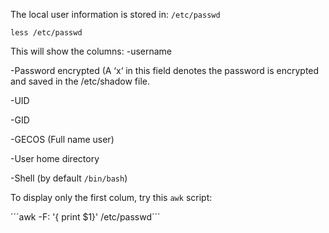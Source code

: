 The local user information is stored in: ```/etc/passwd```

```less /etc/passwd```

This will show the columns:
-username

-Password encrypted (A ‘x‘ in this field denotes the password is encrypted and saved in the /etc/shadow file.    
    
-UID
    
-GID
    
-GECOS (Full name user)
    
-User home directory
    
-Shell (by default ```/bin/bash```)
    
    

To display only the first colum, try this ```awk``` script:

´´´awk -F: '{ print $1}' /etc/passwd´´´

